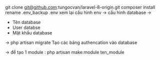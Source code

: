 git clone git@github.com:tungocvan/laravel-8-origin.git
composer install
rename .env_backup .env
xem lại cấu hình env -> cấu hình database -> 
- Tên database
- User databse
- Mật khẩu database

-> php artisan migrate 
Tạo các bảng authencation vào database

-> để tạo 1 module : php artisan make:module ten_module